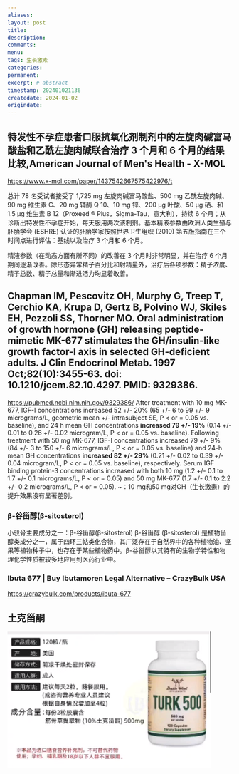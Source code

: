 ```yaml
---
aliases:
layout: post
title:
description:
comments:
menu:
tags: 生长激素
categories:
permanent: 
excerpt: # abstract
timestamp: 202401021136
createdate: 2024-01-02
origindate: 
---
```


## 特发性不孕症患者口服抗氧化剂制剂中的左旋肉碱富马酸盐和乙酰左旋肉碱联合治疗 3 个月和 6 个月的结果比较,American Journal of Men's Health - X-MOL
https://www.x-mol.com/paper/1437542667575422976/t

总计 78 名受试者接受了 1,725 mg 左旋肉碱富马酸盐、500 mg 乙酰左旋肉碱、90 mg 维生素 C、20 mg 辅酶 Q 10、10 mg 锌、200 µg 叶酸、50 µg 硒、和 1.5 µg 维生素 B 12（Proxeed ® Plus，Sigma-Tau，意大利），持续 6 个月；从诊断出特发性不孕症开始，每天服用两次该制剂。基本精液参数由欧洲人类生殖与胚胎学会 (ESHRE) 认证的胚胎学家按照世界卫生组织 (2010) 第五版指南在三个时间点进行评估：基线以及治疗 3 个月和 6 个月。

精液参数（在动态方面有所不同）的改善在 3 个月时非常明显，并在治疗 6 个月期间逐渐改善。除形态异常精子百分比和射精量外，治疗后各项参数：精子浓度、精子总数、精子总量和渐进活力均显着改善。

## Chapman IM, Pescovitz OH, Murphy G, Treep T, Cerchio KA, Krupa D, Gertz B, Polvino WJ, Skiles EH, Pezzoli SS, Thorner MO. Oral administration of growth hormone (GH) releasing peptide-mimetic MK-677 stimulates the GH/insulin-like growth factor-I axis in selected GH-deficient adults. J Clin Endocrinol Metab. 1997 Oct;82(10):3455-63. doi: 10.1210/jcem.82.10.4297. PMID: 9329386.
https://pubmed.ncbi.nlm.nih.gov/9329386/
After treatment with 10 mg MK-677, IGF-I concentrations increased 52 +/- 20% (65 +/- 6 to 99 +/- 9 micrograms/L, geometric mean +/- intrasubject SE, P < or = 0.05 vs. baseline), and 24 h mean GH concentrations **increased 79 +/- 19%** (0.14 +/- 0.01 to 0.26 +/- 0.02 microgram/L, P < or = 0.05 vs. baseline). Following treatment with 50 mg MK-677, IGF-I concentrations increased 79 +/- 9% (84 +/- 3 to 150 +/- 6 micrograms/L, P < or = 0.05 vs. baseline) and 24-h mean GH concentrations **increased 82 +/- 29%** (0.21 +/- 0.02 to 0.39 +/- 0.04 microgram/L, P < or = 0.05 vs. baseline), respectively. Serum IGF binding protein-3 concentrations increased with both 10 mg (1.2 +/- 0.1 to 1.7 +/- 0.1 micrograms/L, P < or = 0.05) and 50 mg MK-677 (1.7 +/- 0.1 to 2.2 +/- 0.2 micrograms/L, P < or = 0.05).
~：10 mg和50 mg对GH（生长激素）的提升效果没有显著差别。

### β-谷甾醇(β-sitosterol)
小驳骨主要成分之一：β-谷甾醇(β-sitosterol)
β-谷甾醇 (β-sitosterol) 是植物甾醇类成分之一，属于四环三帖类化合物，其广泛存在于自然界中的各种植物油、坚果等植物种子中，也存在于某些植物药中。β-谷甾醇以其特有的生物学特性和物理化学性质被较多地应用到医药行业中。

### Ibuta 677 | Buy Ibutamoren Legal Alternative – CrazyBulk USA
https://crazybulk.com/products/ibuta-677

## 土克甾酮
![](../images/Pasted%20image%2020240103084035.png)